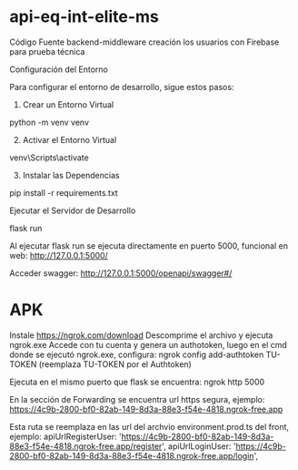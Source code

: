# api-eq-int-elite-ms
Código Fuente backend-middleware creación los usuarios con Firebase para prueba técnica

Configuración del Entorno

Para configurar el entorno de desarrollo, sigue estos pasos:
1. Crear un Entorno Virtual

python -m venv venv

2. Activar el Entorno Virtual

venv\Scripts\activate

3. Instalar las Dependencias

pip install -r requirements.txt

Ejecutar el Servidor de Desarrollo

flask run

Al ejecutar flask run se ejecuta directamente en puerto 5000, funcional en web:
http://127.0.0.1:5000/

Acceder swagger:
http://127.0.0.1:5000/openapi/swagger#/

# APK
Instale https://ngrok.com/download
Descomprime el archivo y ejecuta ngrok.exe
Accede con tu cuenta y genera un authotoken, luego en el cmd donde se ejecutó ngrok.exe, configura:
ngrok config add-authtoken TU-TOKEN (reemplaza TU-TOKEN por el Authtoken)

Ejecuta en el mismo puerto que flask se encuentra: 
ngrok http 5000

En la sección de Forwarding se encuentra url https segura, ejemplo:
https://4c9b-2800-bf0-82ab-149-8d3a-88e3-f54e-4818.ngrok-free.app

Esta ruta se reemplaza en las url del archvio environment.prod.ts del front, ejemplo:
apiUrlRegisterUser: 'https://4c9b-2800-bf0-82ab-149-8d3a-88e3-f54e-4818.ngrok-free.app/register',
apiUrlLoginUser: 'https://4c9b-2800-bf0-82ab-149-8d3a-88e3-f54e-4818.ngrok-free.app/login',